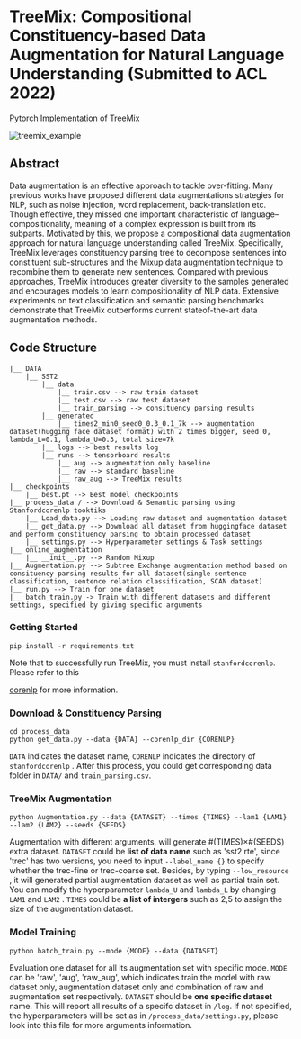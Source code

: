 # TreeMix: Compositional Constituency-based Data Augmentation for Natural Language Understanding (Submitted to ACL 2022)

Pytorch Implementation of TreeMix

![treemix_example](https://i.loli.net/2021/11/30/EhX9iZax3s6jpTC.jpg)

## Abstract

Data augmentation is an effective approach to tackle over-fitting. Many previous works have proposed different data augmentations strategies for NLP, such as noise injection, word replacement, back-translation etc. Though effective, they missed one important characteristic of language–compositionality, meaning of a complex expression is built from its subparts. Motivated by this, we propose a compositional data augmentation approach for natural language understanding called TreeMix. Specifically, TreeMix leverages constituency parsing tree to decompose sentences into constituent sub-structures and the Mixup data augmentation technique to recombine them to generate new sentences. Compared with previous approaches, TreeMix introduces greater diversity to the samples generated and encourages models to learn compositionality of NLP data. Extensive experiments on text classification and semantic parsing benchmarks demonstrate that TreeMix outperforms current stateof-the-art data augmentation methods.

## Code Structure

```
|__ DATA
	|__ SST2 
		|__ data
			|__ train.csv --> raw train dataset
			|__ test.csv --> raw test dataset
			|__ train_parsing --> consituency parsing results
		|__ generated 
			|__ times2_min0_seed0_0.3_0.1_7k --> augmentation dataset(hugging face dataset format) with 2 times bigger, seed 0, lambda_L=0.1, lambda_U=0.3, total size=7k
		|__ logs --> best results log
		|__ runs --> tensorboard results
			|__ aug --> augmentation only baseline
			|__ raw --> standard baseline
			|__ raw_aug --> TreeMix results
|__ checkpoints 
	|__ best.pt --> Best model checkpoints
|__ process_data / --> Download & Semantic parsing using Stanfordcorenlp tooktiks
	|__ Load_data.py --> Loading raw dataset and augmentation dataset
	|__ get_data.py --> Download all dataset from huggingface dataset and perform constituency parsing to obtain processed dataset
	|__ settings.py --> Hyperparameter settings & Task settings
|__ online_augmentation 
	|__ __init__.py --> Random Mixup 
|__ Augmentation.py --> Subtree Exchange augmentation method based on consituency parsing results for all dataset(single sentence classification, sentence relation classification, SCAN dataset)
|__ run.py --> Train for one dataset
|__ batch_train.py -> Train with different datasets and different settings, specified by giving specific arguments 
```

### Getting Started

```
pip install -r requirements.txt
```

Note that to successfully run TreeMix, you must install `stanfordcorenlp`. Please refer to this 

[corenlp]( https://stanfordnlp.github.io/CoreNLP/download.html "stanfordcorenlp") for more information.

### Download & Constituency Parsing

```
cd process_data
python get_data.py --data {DATA} --corenlp_dir {CORENLP}
```

`DATA` indicates the dataset name, `CORENLP` indicates the directory of `stanfordcorenlp` . After this process, you could get corresponding data folder in `DATA/` and `train_parsing.csv`.

### TreeMix Augmentation

```
python Augmentation.py --data {DATASET} --times {TIMES} --lam1 {LAM1} --lam2 {LAM2} --seeds {SEEDS} 
```

Augmentation with different arguments, will generate #(TIMES)×#(SEEDS) extra dataset. `DATASET` could be **list of data name** such as 'sst2 rte', since 'trec' has two versions, you need to input `--label_name {}`  to specify whether the trec-fine or trec-coarse set. Besides, by typing `--low_resource` , it will generated partial augmentation dataset as well as partial train set. You can modify the hyperparameter `lambda_U` and `lambda_L` by changing `LAM1` and `LAM2` . `TIMES` could be **a list of intergers** such as 2,5 to assign the size of the augmentation dataset.

### Model Training

```
python batch_train.py --mode {MODE} --data {DATASET}
```

Evaluation one dataset for all its augmentation set with specific mode. `MODE` can be 'raw', 'aug', 'raw_aug', which indicates train the model with raw dataset only, augmentation dataset only and combination of raw and augmentation set respectively. `DATASET` should be **one specific dataset** name. This will report all results of a specifc dataset in `/log`. If not specified, the hyperparameters will be set as in `/process_data/settings.py`, please look into this file for more arguments information.